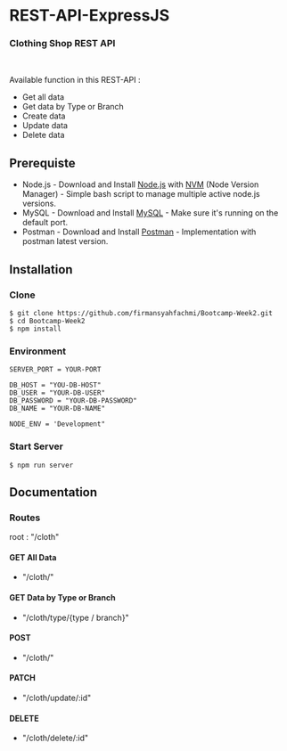 <h1> REST-API-ExpressJS</h1>
<h3>Clothing Shop REST API</h4><br>

Available function in this REST-API :
<ul>
 <li>Get all data</li>
 <li>Get data by Type or Branch</li>
 <li>Create data</li>
 <li>Update data</li>
 <li>Delete data</li>
</ul>

## Prerequiste
- Node.js - Download and Install [Node.js](https://nodejs.org/en/) with [NVM](https://github.com/creationix/nvm) (Node Version Manager) - Simple bash script to manage multiple active node.js versions.
- MySQL - Download and Install [MySQL](https://www.mysql.com/downloads/) - Make sure it's running on the default port.
- Postman - Download and Install [Postman](https://www.getpostman.com/downloads) - Implementation with postman latest version.

## Installation

### Clone
```
$ git clone https://github.com/firmansyahfachmi/Bootcamp-Week2.git
$ cd Bootcamp-Week2
$ npm install
```

### Environment

```
SERVER_PORT = YOUR-PORT

DB_HOST = "YOU-DB-HOST"
DB_USER = "YOUR-DB-USER"
DB_PASSWORD = "YOUR-DB-PASSWORD"
DB_NAME = "YOUR-DB-NAME"

NODE_ENV = 'Development"
```

### Start Server
```
$ npm run server
```

## Documentation

### Routes
root : "/cloth"

#### GET All Data
- "/cloth/" 

#### GET Data by Type or Branch
- "/cloth/type/{type / branch}"

#### POST
- "/cloth/" 

#### PATCH
- "/cloth/update/:id" 

#### DELETE
- "/cloth/delete/:id"


